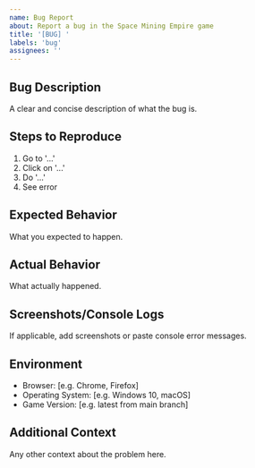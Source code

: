 ```yaml
---
name: Bug Report
about: Report a bug in the Space Mining Empire game
title: '[BUG] '
labels: 'bug'
assignees: ''
---
```


## Bug Description
A clear and concise description of what the bug is.

## Steps to Reproduce
1. Go to '...'
2. Click on '...'
3. Do '...'
4. See error

## Expected Behavior
What you expected to happen.

## Actual Behavior
What actually happened.

## Screenshots/Console Logs
If applicable, add screenshots or paste console error messages.

## Environment
- Browser: [e.g. Chrome, Firefox]
- Operating System: [e.g. Windows 10, macOS]
- Game Version: [e.g. latest from main branch]

## Additional Context
Any other context about the problem here.